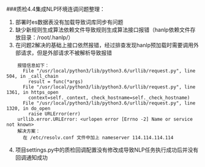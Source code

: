 
###质检4.4集成NLP环境连调问题整理：

1. 部署时es数据表没有加载导致词库同步有问题
2. 缺少新规则生成算法依赖文件导致规则生成算法接口报错（hanlp依赖文件存放目录：/root/.hanlp/）
3. 在问题2解决的基础上接口依然报错，经过排查发现hanlp预加载时需要调用外部请求，但是外部请求不被解析导致报错
```
    报错信息如下：
      File "/usr/local/python3/lib/python3.6/urllib/request.py", line 504, in _call_chain
        result = func(*args)
      File "/usr/local/python3/lib/python3.6/urllib/request.py", line 1361, in https_open
        context=self._context, check_hostname=self._check_hostname)
      File "/usr/local/python3/lib/python3.6/urllib/request.py", line 1320, in do_open
        raise URLError(err)
    urllib.error.URLError: <urlopen error [Errno -2] Name or service not known>
    解决方案：
      在 /etc/resolv.conf 文件中加上 nameserver 114.114.114.114
```
4. 项目settings.py中的质检回调配置没有修改成导致NLP任务执行成功后并没有回调通知成功

